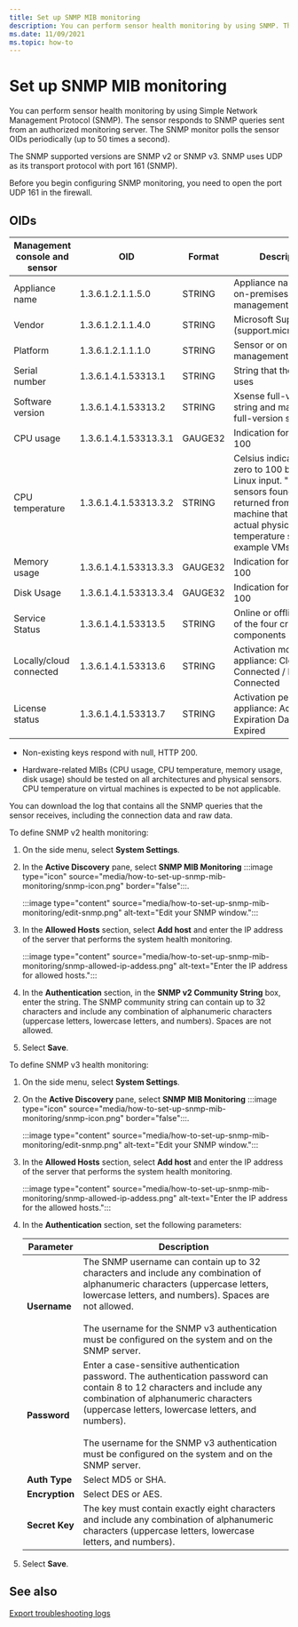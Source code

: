 ```yaml
---
title: Set up SNMP MIB monitoring
description: You can perform sensor health monitoring by using SNMP. The sensor responds to SNMP queries sent from an authorized monitoring server.
ms.date: 11/09/2021
ms.topic: how-to
---
```


# Set up SNMP MIB monitoring

You can perform sensor health monitoring by using Simple Network Management Protocol (SNMP). The sensor responds to SNMP queries sent from an authorized monitoring server. The SNMP monitor polls the sensor OIDs periodically (up to 50 times a second).

The SNMP supported versions are SNMP v2 or SNMP v3. SNMP uses UDP as its transport protocol with port 161 (SNMP).

Before you begin configuring SNMP monitoring, you need to open the port UDP 161 in the firewall.

## OIDs

| Management console and sensor | OID | Format | Description |
|--|--|--|--|
| Appliance name | 1.3.6.1.2.1.1.5.0 | STRING | Appliance name for the on-premises management console |
| Vendor | 1.3.6.1.2.1.1.4.0 | STRING | Microsoft Support (support.microsoft.com) |
| Platform | 1.3.6.1.2.1.1.1.0 | STRING | Sensor or on-premises management console |
| Serial number | 1.3.6.1.4.1.53313.1 |STRING | String that the license uses |
| Software version | 1.3.6.1.4.1.53313.2 | STRING | Xsense full-version string and management full-version string |
| CPU usage | 1.3.6.1.4.1.53313.3.1 | GAUGE32 | Indication for zero to 100 |
| CPU temperature | 1.3.6.1.4.1.53313.3.2 | STRING | Celsius indication for zero to 100 based on Linux input. "No sensors found" will be returned from any machine that has no actual physical temperature sensor (for example VMs)|
| Memory usage | 1.3.6.1.4.1.53313.3.3 | GAUGE32 | Indication for zero to 100 |
| Disk Usage | 1.3.6.1.4.1.53313.3.4 | GAUGE32 | Indication for zero to 100 |
| Service Status | 1.3.6.1.4.1.53313.5  |STRING | Online or offline if one of the four crucial components is down |
| Locally/cloud connected | 1.3.6.1.4.1.53313.6   |STRING | Activation mode of this appliance: Cloud Connected / Locally Connected |
| License status | 1.3.6.1.4.1.53313.7  |STRING | Activation period of this appliance: Active / Expiration Date / Expired |


   - Non-existing keys respond with null, HTTP 200.
    
   - Hardware-related MIBs (CPU usage, CPU temperature, memory usage, disk usage) should be tested on all architectures and physical sensors. CPU temperature on virtual machines is expected to be not applicable.

You can download the log that contains all the SNMP queries that the sensor receives, including the connection data and raw data.

To define SNMP v2 health monitoring:

1. On the side menu, select **System Settings**.

2. In the **Active Discovery** pane, select **SNMP MIB Monitoring** :::image type="icon" source="media/how-to-set-up-snmp-mib-monitoring/snmp-icon.png" border="false":::.

    :::image type="content" source="media/how-to-set-up-snmp-mib-monitoring/edit-snmp.png" alt-text="Edit your SNMP window.":::

3. In the **Allowed Hosts** section, select **Add host** and enter the IP address of the server that performs the system health monitoring.

    :::image type="content" source="media/how-to-set-up-snmp-mib-monitoring/snmp-allowed-ip-addess.png" alt-text="Enter the IP address for allowed hosts.":::

4. In the **Authentication** section, in the **SNMP v2 Community String** box, enter the string. The SNMP community string can contain up to 32 characters and include any combination of alphanumeric characters (uppercase letters, lowercase letters, and numbers). Spaces are not allowed.

5. Select **Save**.

To define SNMP v3 health monitoring:

1. On the side menu, select **System Settings**.

2. On the **Active Discovery** pane, select **SNMP MIB Monitoring** :::image type="icon" source="media/how-to-set-up-snmp-mib-monitoring/snmp-icon.png" border="false":::.

    :::image type="content" source="media/how-to-set-up-snmp-mib-monitoring/edit-snmp.png" alt-text="Edit your SNMP window.":::

3. In the **Allowed Hosts** section, select **Add host** and enter the IP address of the server that performs the system health monitoring.

    :::image type="content" source="media/how-to-set-up-snmp-mib-monitoring/snmp-allowed-ip-addess.png" alt-text="Enter the IP address for the allowed hosts.":::

4. In the **Authentication** section, set the following parameters:

    | Parameter | Description |
    |--|--|
    | **Username** | The SNMP username can contain up to 32 characters and include any combination of alphanumeric characters (uppercase letters, lowercase letters, and numbers). Spaces are not allowed. <br /> <br />The username for the SNMP v3 authentication must be configured on the system and on the SNMP server. |
    | **Password** | Enter a case-sensitive authentication password. The authentication password can contain 8 to 12 characters and include any combination of alphanumeric characters (uppercase letters, lowercase letters, and numbers). <br /> <br/>The username for the SNMP v3 authentication must be configured on the system and on the SNMP server. |
    | **Auth Type** | Select MD5 or SHA. |
    | **Encryption** | Select DES or AES. |
    | **Secret Key** | The key must contain exactly eight characters and include any combination of alphanumeric characters (uppercase letters, lowercase letters, and numbers). |

5. Select **Save**.

## See also

[Export troubleshooting logs](how-to-troubleshoot-the-sensor-and-on-premises-management-console.md)
